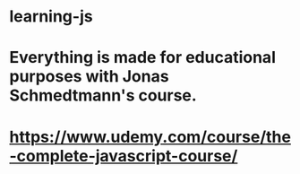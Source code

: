 # learning-js
# Everything is made for educational purposes with Jonas Schmedtmann's course.
# https://www.udemy.com/course/the-complete-javascript-course/
